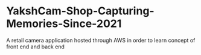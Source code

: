 # YakshCam-Shop-Capturing-Memories-Since-2021
A retail camera application hosted through AWS in order to learn concept of front end and back end

